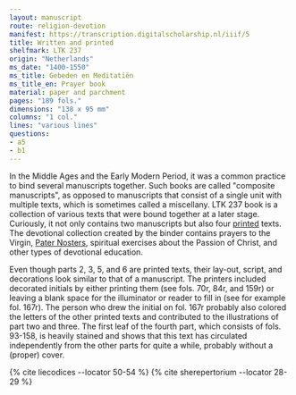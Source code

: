 ```yaml
---
layout: manuscript
route: religion-devotion
manifest: https://transcription.digitalscholarship.nl/iiif/5
title: Written and printed
shelfmark: LTK 237
origin: "Netherlands"
ms_date: "1400-1550"
ms_title: Gebeden en Meditatiën
ms_title_en: Prayer book
material: paper and parchment
pages: "189 fols."
dimensions: "138 x 95 mm"
columns: "1 col."
lines: "various lines"
questions:
- a5
- b1
---
```


In the Middle Ages and the Early Modern Period, it was a common practice
to bind several manuscripts together. Such books are called "composite
manuscripts", as opposed to manuscripts that consist of a single unit
with multiple texts, which is sometimes called a miscellany. LTK 237
book is a collection of various texts that were bound together at a
later stage. Curiously, it not only contains two manuscripts but also
four [printed](https://en.wikipedia.org/wiki/Printing_press) texts. The
devotional collection created by the binder contains prayers to the
Virgin, [Pater Nosters](https://en.wikipedia.org/wiki/Lord%27s_Prayer),
spiritual exercises about the Passion of Christ, and other types of
devotional education.

Even though parts 2, 3, 5, and 6 are printed texts, their lay-out,
script, and decorations look similar to that of a manuscript. The
printers included decorated initials by either printing them (see fols.
70r, 84r, and 159r) or leaving a blank space for the illuminator or
reader to fill in (see for example fol. 167r). The person who drew the
initial on fol. 167r probably also colored the letters of the other
printed texts and contributed to the illustrations of part two and
three. The first leaf of the fourth part, which consists of fols.
93-158, is heavily stained and shows that this text has circulated
independently from the other parts for quite a while, probably without a
(proper) cover.

{% cite liecodices --locator 50-54 %}
{% cite sherepertorium --locator 28-29 %}